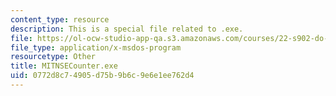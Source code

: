 ```yaml
---
content_type: resource
description: This is a special file related to .exe.
file: https://ol-ocw-studio-app-qa.s3.amazonaws.com/courses/22-s902-do-it-yourself-diy-geiger-counters-january-iap-2015/0772d8c74905d75b9b6c9e6e1ee762d4_MITNSECounter.exe
file_type: application/x-msdos-program
resourcetype: Other
title: MITNSECounter.exe
uid: 0772d8c7-4905-d75b-9b6c-9e6e1ee762d4
---
```

